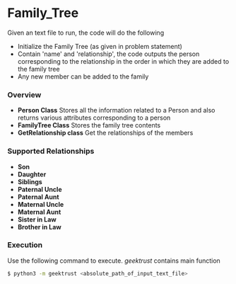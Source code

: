 # Family_Tree

Given an text file to run, the code will do the following 
  * Initialize the Family Tree (as given in problem statement)
  * Contain 'name' and 'relationship', the code outputs the person corresponding to the relationship in the order in which they are added to the family tree
  * Any new member can be added to the family
  
### Overview
 - **Person Class** 
   Stores all the information related to a Person and also returns various attributes corresponding to a person
 - **FamilyTree Class**
   Stores the family tree contents
 - **GetRelationship class**
   Get the relationships of the members

### Supported Relationships
 - **Son**
 - **Daughter**
 - **Siblings**
 - **Paternal Uncle**
 - **Paternal Aunt**
 - **Maternal Uncle**
 - **Maternal Aunt**
 - **Sister in Law**
 - **Brother in Law**

### Execution
Use the following command to execute. _geektrust_ contains main function
```sh
$ python3 -m geektrust <absolute_path_of_input_text_file>
```
